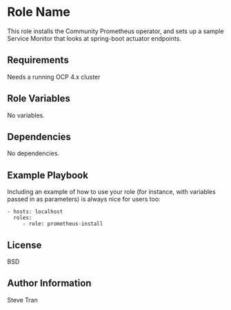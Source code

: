 Role Name
=========

This role installs the Community Prometheus operator, and sets up a sample Service Monitor that looks at spring-boot actuator endpoints.

Requirements
------------

Needs a running OCP 4.x cluster

Role Variables
--------------

No variables.

Dependencies
------------

No dependencies.

Example Playbook
----------------

Including an example of how to use your role (for instance, with variables passed in as parameters) is always nice for users too:

    - hosts: localhost
      roles:
         - role: prometheus-install

License
-------

BSD

Author Information
------------------

Steve Tran
